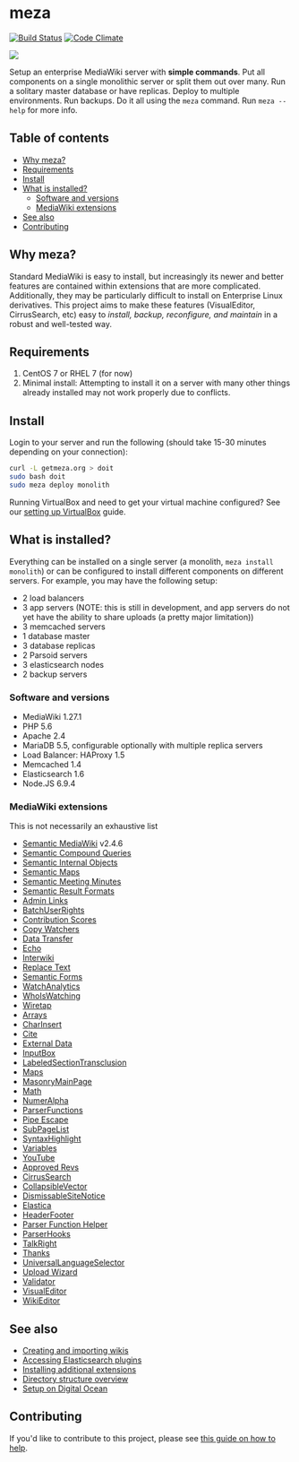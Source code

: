 # meza

[![Build Status](https://travis-ci.org/enterprisemediawiki/meza.svg?branch=master)](https://travis-ci.org/enterprisemediawiki/meza)
[![Code Climate](https://codeclimate.com/github/enterprisemediawiki/meza/badges/gpa.svg)](https://codeclimate.com/github/enterprisemediawiki/meza)

<img src="https://raw.githubusercontent.com/enterprisemediawiki/meza/master/manual/commands.gif">

Setup an enterprise MediaWiki server with **simple commands**. Put all components on a single monolithic server or split them out over many. Run a solitary master database or have replicas. Deploy to multiple environments. Run backups. Do it all using the `meza` command. Run `meza --help` for more info.

## Table of contents

  - [Why meza?](#why-meza)
  - [Requirements](#requirements)
  - [Install](#install)
  - [What is installed?](#what-is-installed)
    - [Software and versions](#software-and-versions)
    - [MediaWiki extensions](#mediawiki-extensions)
  - [See also](#see-also)
  - [Contributing](#contributing)

## Why meza?

Standard MediaWiki is easy to install, but increasingly its newer and better features are contained within extensions that are more complicated. Additionally, they may be particularly difficult to install on Enterprise Linux derivatives. This project aims to make these features (VisualEditor, CirrusSearch, etc) easy to *install, backup, reconfigure, and maintain* in a robust and well-tested way.

## Requirements

1. CentOS 7 or RHEL 7 (for now)
2. Minimal install: Attempting to install it on a server with many other things already installed may not work properly due to conflicts.

## Install

Login to your server and run the following (should take 15-30 minutes depending on your connection):

```bash
curl -L getmeza.org > doit
sudo bash doit
sudo meza deploy monolith
```

Running VirtualBox and need to get your virtual machine configured? See our
[setting up VirtualBox](manual/SettingUpVirtualBox.md) guide.

## What is installed?

Everything can be installed on a single server (a monolith, `meza install monolith`) or can be configured to install different components on different servers. For example, you may have the following setup:

* 2 load balancers
* 3 app servers (NOTE: this is still in development, and app servers do not yet have the ability to share uploads (a pretty major limitation))
* 3 memcached servers
* 1 database master
* 3 database replicas
* 2 Parsoid servers
* 3 elasticsearch nodes
* 2 backup servers

### Software and versions
* MediaWiki 1.27.1
* PHP 5.6
* Apache 2.4
* MariaDB 5.5, configurable optionally with multiple replica servers
* Load Balancer: HAProxy 1.5
* Memcached 1.4
* Elasticsearch 1.6
* Node.JS 6.9.4

### MediaWiki extensions
This is not necessarily an exhaustive list

* [Semantic MediaWiki](https://www.semantic-mediawiki.org) v2.4.6
* [Semantic Compound Queries](https://www.mediawiki.org/wiki/Extension:Semantic_Compound_Queries)
* [Semantic Internal Objects](https://www.mediawiki.org/wiki/Extension:Semantic_Internal_Objects)
* [Semantic Maps](https://github.com/SemanticMediaWiki/SemanticMaps/blob/master/README.md#semantic-maps)
* [Semantic Meeting Minutes](http://github.com/enterprisemediawiki/SemanticMeetingMinutes)
* [Semantic Result Formats](https://www.semantic-mediawiki.org/wiki/Semantic_Result_Formats)
* [Admin Links](https://www.mediawiki.org/wiki/Extension:Admin_Links)
* [BatchUserRights](https://www.mediawiki.org/wiki/Extension:BatchUserRights)
* [Contribution Scores](https://www.mediawiki.org/wiki/Extension:Contribution_Scores)
* [Copy Watchers](http://www.mediawiki.org/wiki/Extension:CopyWatchers)
* [Data Transfer](https://www.mediawiki.org/wiki/Extension:Data_Transfer)
* [Echo](https://www.mediawiki.org/wiki/Extension:Echo)
* [Interwiki](https://www.mediawiki.org/wiki/Extension:Interwiki)
* [Replace Text](https://www.mediawiki.org/wiki/Extension:Replace_Text)
* [Semantic Forms](https://www.mediawiki.org/wiki/Extension:Semantic_Forms)
* [WatchAnalytics](https://www.mediawiki.org/wiki/Extension:WatchAnalytics)
* [WhoIsWatching](https://www.mediawiki.org/wiki/Extension:WhoIsWatching)
* [Wiretap](https://www.mediawiki.org/wiki/Extension:Wiretap)
* [Arrays](https://www.mediawiki.org/wiki/Extension:Arrays)
* [CharInsert](https://www.mediawiki.org/wiki/Extension:CharInsert)
* [Cite](https://www.mediawiki.org/wiki/Extension:Cite)
* [External Data](https://www.mediawiki.org/wiki/Extension:External_Data)
* [InputBox](https://www.mediawiki.org/wiki/Extension:InputBox)
* [LabeledSectionTransclusion](https://www.mediawiki.org/wiki/Extension:Labeled_Section_Transclusion)
* [Maps](https://github.com/JeroenDeDauw/Maps/blob/master/README.md#maps)
* [MasonryMainPage](http://github.com/enterprisemediawiki/MasonryMainPage)
* [Math](https://www.mediawiki.org/wiki/Extension:Math)
* [NumerAlpha](https://www.mediawiki.org/wiki/Extension:NumerAlpha)
* [ParserFunctions](https://www.mediawiki.org/wiki/Extension:ParserFunctions)
* [Pipe Escape](https://www.mediawiki.org/wiki/Extension:Pipe_Escape)
* [SubPageList](https://github.com/JeroenDeDauw/SubPageList/blob/master/README.md)
* [SyntaxHighlight](https://www.mediawiki.org/wiki/Extension:SyntaxHighlight_GeSHi)
* [Variables](https://www.mediawiki.org/wiki/Extension:Variables)
* [YouTube](https://www.mediawiki.org/wiki/Extension:YouTube)
* [Approved Revs](https://www.mediawiki.org/wiki/Extension:Approved_Revs)
* [CirrusSearch](https://www.mediawiki.org/wiki/Extension:CirrusSearch)
* [CollapsibleVector](https://www.mediawiki.org/wiki/Extension:CollapsibleVector)
* [DismissableSiteNotice](https://www.mediawiki.org/wiki/Extension:DismissableSiteNotice)
* [Elastica](https://www.mediawiki.org/wiki/Extension:Elastica)
* [HeaderFooter](http://mediawiki.org/wiki/Extension:HeaderFooter)
* [Parser Function Helper](http://github.com/jamesmontalvo3/ParserFunctionHelper.git)
* [ParserHooks](https://github.com/JeroenDeDauw/ParserHooks)
* [TalkRight](http://www.mediawiki.org/wiki/Extension:Talkright)
* [Thanks](https://www.mediawiki.org/wiki/Extension:Thanks)
* [UniversalLanguageSelector](https://www.mediawiki.org/wiki/Extension:UniversalLanguageSelector)
* [Upload Wizard](https://www.mediawiki.org/wiki/Extension:UploadWizard)
* [Validator](https://github.com/JeroenDeDauw/Validator)
* [VisualEditor](https://www.mediawiki.org/wiki/Extension:VisualEditor)
* [WikiEditor](https://www.mediawiki.org/wiki/Extension:WikiEditor)

## See also

* [Creating and importing wikis](manual/AddingWikis.md)
* [Accessing Elasticsearch plugins](manual/ElasticsearchPlugins.md)
* [Installing additional extensions](manual/installing-additional-extensions.md)
* [Directory structure overview](manual/DirectoryStructure.md)
* [Setup on Digital Ocean](manual/SetupDigitalOcean.md)

## Contributing

If you'd like to contribute to this project, please see [this guide on how to help](CONTRIBUTING.md).
